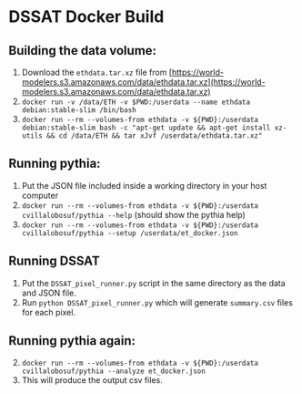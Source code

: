 # DSSAT Docker Build

## Building the data volume:

1. Download the `ethdata.tar.xz` file from [https://world-modelers.s3.amazonaws.com/data/ethdata.tar.xz](https://world-modelers.s3.amazonaws.com/data/ethdata.tar.xz)
2. `docker run -v /data/ETH -v $PWD:/userdata --name ethdata debian:stable-slim /bin/bash`
3. `docker run --rm --volumes-from ethdata -v ${PWD}:/userdata debian:stable-slim bash -c "apt-get update && apt-get install xz-utils && cd /data/ETH && tar xJvf /userdata/ethdata.tar.xz"`

## Running pythia:

1. Put the JSON file included inside a working directory in your host computer
2. `docker run --rm --volumes-from ethdata -v ${PWD}:/userdata cvillalobosuf/pythia --help` (should show the pythia help)
3. `docker run --rm --volumes-from ethdata -v ${PWD}:/userdata cvillalobosuf/pythia --setup /userdata/et_docker.json`

## Running DSSAT

1. Put the `DSSAT_pixel_runner.py` script in the same directory as the data and JSON file.
2. Run `python DSSAT_pixel_runner.py` which will generate `summary.csv` files for each pixel.

## Running pythia again:

2. `docker run --rm --volumes-from ethdata -v ${PWD}:/userdata cvillalobosuf/pythia --analyze et_docker.json`
3. This will produce the output csv files.